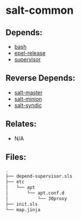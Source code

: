 # salt-common

## Depends:

  -  [bash](/salt/bash)
  -  [epel-release](/salt/epel-release)
  -  [supervisor](/salt/supervisor)

## Reverse Depends:

  -  [salt-master](/salt/salt-master)
  -  [salt-minion](/salt/salt-minion)
  -  [salt-syndic](/salt/salt-syndic)

## Relates:

  -  N/A

## Files:

```bash
.
├── depend-supervisor.sls
├── etc
│   └── apt
│       └── apt.conf.d
│           └── 30proxy
├── init.sls
└── map.jinja
```
